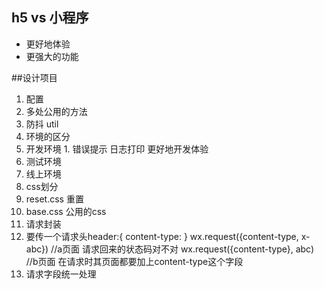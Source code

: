 ## h5 vs 小程序
- 更好地体验
- 更强大的功能

##设计项目
1. 配置
2. 多处公用的方法
  1. 防抖 util
3. 环境的区分
  1. 开发环境
    1. 错误提示 日志打印 更好地开发体验
  2. 测试环境
  3. 线上环境
4. css划分
  1. reset.css 重置
  2. base.css 公用的css
5. 请求封装
  1. 要传一个请求头header:{
    content-type:
  }
  wx.request({content-type, x-abc})  //a页面 请求回来的状态码对不对
  wx.request({content-type}, abc)  //b页面
  在请求时其页面都要加上content-type这个字段
  2. 请求字段统一处理
  